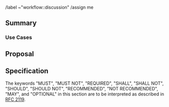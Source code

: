 /label ~"workflow::discussion"
/assign me

## Summary

<!-- Describe the proposed feature in a few sentences; the more detail, the better, but generally one or two sentences are sufficient if you provide a well laid-out use case -->

### Use Cases

<!-- At least one specific use case needs to be provided. This should be described in as much detail as possible, making the outer constraints clear, so that others know where you're coming from -->

## Proposal

<!-- If available, provide a proposal for an implementation. This should not be very detailed and just a rough sketch. -->

## Specification

The keywords "MUST", "MUST NOT", "REQUIRED", "SHALL", "SHALL NOT", "SHOULD", "SHOULD NOT", "RECOMMENDED", "NOT RECOMMENDED", "MAY", and "OPTIONAL" in this section are to be interpreted as described in [RFC 2119](https://datatracker.ietf.org/doc/html/rfc2119).

<!-- OPTIONAL: Write a proposed specification either as full text or a bullet points. -->

